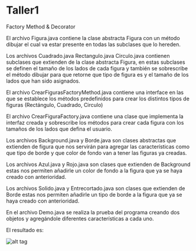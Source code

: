 # Taller1
Factory Method &amp; Decorator

El archivo Figura.java contiene la clase abstracta Figura con un método dibujar el cual va estar presente en todas las subclases que lo hereden.

Los archivos Cuadrado.java Rectangulo.java Circulo.java contienen subclases que extienden de la clase abstracta Figura, en estas subclases se definen el tamaño de los lados de cada figura y también se sobrescribe el método dibujar para que retorne que tipo de figura es y el tamaño de los lados que han sido asignados.

El archivo CrearFigurasFactoryMethod.java contiene una interface en las que se establece los métodos predefinidos para crear los distintos tipos de figuras (Rectángulo, Cuadrado, Circulo)

El archivo CrearFiguraFactory.java contiene una clase que implementa la interfaz creada y sobrescribe los métodos para crear cada figura con los tamaños de los lados que defina el usuario.

Los archivos Background.java y Borde.java son clases abstractas que extienden de figura que nos servirán para agregar las características como que tipo de borde y que color de fondo van a tener las figuras ya creadas.

Los archivos Azul.java y Rojo.java son clases que extienden de Background estas nos permiten añadirle un color de fondo a la figura que ya se haya creado con anterioridad.

Los archivos Solido.java y Entrecortado.java son clases que extienden de Borde estas nos permiten añadirle un tipo de borde a la figura que ya se haya creado con anterioridad.

En el archivo Demo.java se realiza la prueba del programa creando dos objetos y agregándole diferentes características a cada uno.

El resultado es:

![alt tag](http://i.imgur.com/4Td3Kks.png)
